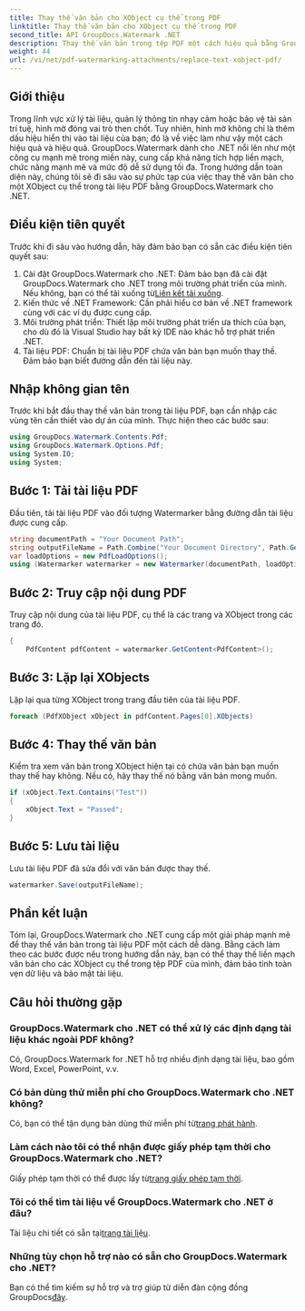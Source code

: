 ```yaml
---
title: Thay thế văn bản cho XObject cụ thể trong PDF
linktitle: Thay thế văn bản cho XObject cụ thể trong PDF
second_title: API GroupDocs.Watermark .NET
description: Thay thế văn bản trong tệp PDF một cách hiệu quả bằng GroupDocs.Watermark cho .NET. Tích hợp liền mạch hình mờ vào các ứng dụng .NET của bạn.
weight: 44
url: /vi/net/pdf-watermarking-attachments/replace-text-xobject-pdf/
---
```

## Giới thiệu
Trong lĩnh vực xử lý tài liệu, quản lý thông tin nhạy cảm hoặc bảo vệ tài sản trí tuệ, hình mờ đóng vai trò then chốt. Tuy nhiên, hình mờ không chỉ là thêm dấu hiệu hiển thị vào tài liệu của bạn; đó là về việc làm như vậy một cách hiệu quả và hiệu quả. GroupDocs.Watermark dành cho .NET nổi lên như một công cụ mạnh mẽ trong miền này, cung cấp khả năng tích hợp liền mạch, chức năng mạnh mẽ và mức độ dễ sử dụng tối đa. Trong hướng dẫn toàn diện này, chúng tôi sẽ đi sâu vào sự phức tạp của việc thay thế văn bản cho một XObject cụ thể trong tài liệu PDF bằng GroupDocs.Watermark cho .NET.
## Điều kiện tiên quyết
Trước khi đi sâu vào hướng dẫn, hãy đảm bảo bạn có sẵn các điều kiện tiên quyết sau:
1.  Cài đặt GroupDocs.Watermark cho .NET: Đảm bảo bạn đã cài đặt GroupDocs.Watermark cho .NET trong môi trường phát triển của mình. Nếu không, bạn có thể tải xuống từ[Liên kết tải xuống](https://releases.groupdocs.com/Watermark/net/).
2. Kiến thức về .NET Framework: Cần phải hiểu cơ bản về .NET framework cùng với các ví dụ được cung cấp.
3. Môi trường phát triển: Thiết lập môi trường phát triển ưa thích của bạn, cho dù đó là Visual Studio hay bất kỳ IDE nào khác hỗ trợ phát triển .NET.
4. Tài liệu PDF: Chuẩn bị tài liệu PDF chứa văn bản bạn muốn thay thế. Đảm bảo bạn biết đường dẫn đến tài liệu này.

## Nhập không gian tên
Trước khi bắt đầu thay thế văn bản trong tài liệu PDF, bạn cần nhập các vùng tên cần thiết vào dự án của mình. Thực hiện theo các bước sau:

```csharp
using GroupDocs.Watermark.Contents.Pdf;
using GroupDocs.Watermark.Options.Pdf;
using System.IO;
using System;
```
## Bước 1: Tải tài liệu PDF
Đầu tiên, tải tài liệu PDF vào đối tượng Watermarker bằng đường dẫn tài liệu được cung cấp.
```csharp
string documentPath = "Your Document Path";
string outputFileName = Path.Combine("Your Document Directory", Path.GetFileName(documentPath));
var loadOptions = new PdfLoadOptions();
using (Watermarker watermarker = new Watermarker(documentPath, loadOptions))
```
## Bước 2: Truy cập nội dung PDF
Truy cập nội dung của tài liệu PDF, cụ thể là các trang và XObject trong các trang đó.
```csharp
{
    PdfContent pdfContent = watermarker.GetContent<PdfContent>();
```
## Bước 3: Lặp lại XObjects
Lặp lại qua từng XObject trong trang đầu tiên của tài liệu PDF.
```csharp
foreach (PdfXObject xObject in pdfContent.Pages[0].XObjects)
```
## Bước 4: Thay thế văn bản
Kiểm tra xem văn bản trong XObject hiện tại có chứa văn bản bạn muốn thay thế hay không. Nếu có, hãy thay thế nó bằng văn bản mong muốn.
```csharp
if (xObject.Text.Contains("Test"))
{
    xObject.Text = "Passed";
}
```
## Bước 5: Lưu tài liệu
Lưu tài liệu PDF đã sửa đổi với văn bản được thay thế.
```csharp
watermarker.Save(outputFileName);
```

## Phần kết luận
Tóm lại, GroupDocs.Watermark cho .NET cung cấp một giải pháp mạnh mẽ để thay thế văn bản trong tài liệu PDF một cách dễ dàng. Bằng cách làm theo các bước được nêu trong hướng dẫn này, bạn có thể thay thế liền mạch văn bản cho các XObject cụ thể trong tệp PDF của mình, đảm bảo tính toàn vẹn dữ liệu và bảo mật tài liệu.
## Câu hỏi thường gặp
### GroupDocs.Watermark cho .NET có thể xử lý các định dạng tài liệu khác ngoài PDF không?
Có, GroupDocs.Watermark for .NET hỗ trợ nhiều định dạng tài liệu, bao gồm Word, Excel, PowerPoint, v.v.
### Có bản dùng thử miễn phí cho GroupDocs.Watermark cho .NET không?
 Có, bạn có thể tận dụng bản dùng thử miễn phí từ[trang phát hành](https://releases.groupdocs.com/).
### Làm cách nào tôi có thể nhận được giấy phép tạm thời cho GroupDocs.Watermark cho .NET?
 Giấy phép tạm thời có thể được lấy từ[trang giấy phép tạm thời](https://purchase.groupdocs.com/temporary-license/).
### Tôi có thể tìm tài liệu về GroupDocs.Watermark cho .NET ở đâu?
 Tài liệu chi tiết có sẵn tại[trang tài liệu](https://tutorials.groupdocs.com/Watermark/net/).
### Những tùy chọn hỗ trợ nào có sẵn cho GroupDocs.Watermark cho .NET?
 Bạn có thể tìm kiếm sự hỗ trợ và trợ giúp từ diễn đàn cộng đồng GroupDocs[đây](https://forum.groupdocs.com/c/watermark/19).
